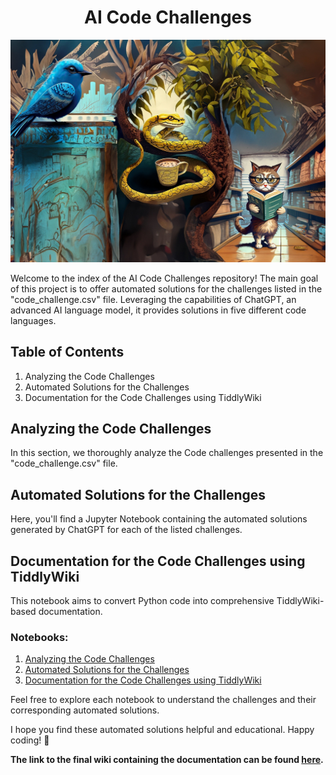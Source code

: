 <h1 align="center">AI Code Challenges</h1>


![A trio of beings explore infinite wisdom in the Akashic Records library.](./code_illustration/AI_code_challenges.jpg)


Welcome to the index of the AI Code Challenges repository! The main goal of this project is to offer automated solutions for the challenges listed in the "code_challenge.csv" file. Leveraging the capabilities of ChatGPT, an advanced AI language model, it provides solutions in five different code languages.

## Table of Contents

1. Analyzing the Code Challenges
2. Automated Solutions for the Challenges
3. Documentation for the Code Challenges using TiddlyWiki

## Analyzing the Code Challenges

In this section, we thoroughly analyze the Code challenges presented in the "code_challenge.csv" file.

## Automated Solutions for the Challenges

Here, you'll find a Jupyter Notebook containing the automated solutions generated by ChatGPT for each of the listed challenges.

## Documentation for the Code Challenges using TiddlyWiki

This notebook aims to convert Python code into comprehensive TiddlyWiki-based documentation.

### Notebooks:

1. [Analyzing the Code Challenges](analyzing-the-code-challenges.ipynb)
2. [Automated Solutions for the Challenges](automated-solutions-for-the-challenges.ipynb)
3. [Documentation for the Code Challenges using TiddlyWiki](documentation-for-the-code-challenges.ipynb)

Feel free to explore each notebook to understand the challenges and their corresponding automated solutions.

I hope you find these automated solutions helpful and educational. Happy coding! 🚀

**The link to the final wiki containing the documentation can be found [here](https://ai-code-challenge.tiddlyhost.com/).**